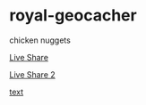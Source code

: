 # royal-geocacher

chicken nuggets

[Live Share](https://prod.liveshare.vsengsaas.visualstudio.com/join?AC10B2F856201E73D51A7C16D49CDED2443B)

[Live Share 2](https://prod.liveshare.vsengsaas.visualstudio.com/join?FD32449BA0B55D5636E1C5C5106E670D1671)

[text](https://prod.liveshare.vsengsaas.visualstudio.com/join?CD244AAB3D1941AD2AC8046637693730BDA5)
